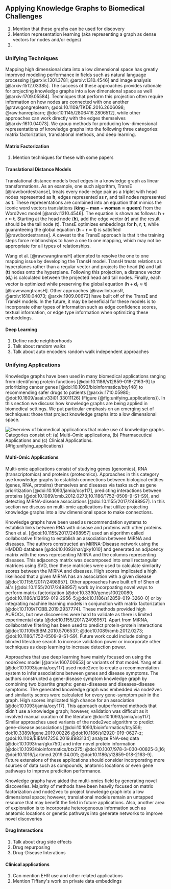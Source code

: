 ## Applying Knowledge Graphs to Biomedical Challenges

1. Mention that these graphs can be used for discovery
2. Mention representation learning (aka representing a graph as dense vectors for nodes and/or edges)
3. 

### Unifying Techniques

Mapping high dimensional data into a low dimensional space has greatly improved modeling performance in fields such as natural language processing [@arxiv:1301.3781; @arxiv:1310.4546] and image analysis [@arxiv:1512.03385].
The success of these approaches provides rationale for projecting knowledge graphs into a low dimensional space as well [@arxiv:1709.05584].
Techniques that perform this projection often require information on how nodes are connected with one another [@raw:gongreplearn; @doi:10.1109/TKDE.2016.2606098; @raw:hanreplearn; @doi:10.1145/2806416.2806512], while other approaches can work directly with the edges themselves [@arxiv:1610.04073].
We group methods for producing low-dimensional representations of knowledge graphs into the following three categories: matrix factorization, translational methods, and deep learning.

#### Matrix Factorization

1. Mention techniques for these with some papers

#### Translational Distance Models

Translational distance models treat edges in a knowledge graph as linear transformations.
As an example, one such algorithm, TransE [@raw:bordestranse], treats every node-edge pair as a triplet with head nodes represented as $\textbf{h}$, edges represented as $\textbf{r}$, and tail nodes represented as $\textbf{t}$.
These representations are combined into an equation that mimics the iconic word vectors translations ($\textbf{king} - \textbf{man} + \textbf{woman} \approx \textbf{queen}$) from the Word2vec model [@arxiv:1310.4546].
The equation is shown as follows: $\textbf{h} + \textbf{r} \approx \textbf{t}$.
Starting at the head node ($\textbf{h}$), add the edge vector ($\textbf{r}$) and the result should be the tail node ($\textbf{t}$).
TransE optimizes embeddings for $\textbf{h}$, $\textbf{r}$, $\textbf{t}$, while guaranteeing the global equation ($\textbf{h} + \textbf{r} \approx \textbf{t}$) is satisfied [@raw:bordestranse].
A caveat to the TransE approach is that it the training steps force relationships to have a one to one mapping, which may not be appropriate for all types of relationships.

Wang et al. [@raw:wangtransH] attempted to resolve the one to one mapping issue by developing the TransH model.
TransH treats relations as hyperplanes rather than a regular vector and projects the head ($\textbf{h}$) and tail ($\textbf{t}$) nodes onto the hyperplane.
Following this projection, a distance vector ($\textbf{d}_{r}$) is calculated between the projected head and tail nodes.
Finally, each vector is optimized while preserving the global equation ($\textbf{h} + \textbf{d}_{r} \approx \textbf{t}$) [@raw:wangtransH].
Other approaches [@raw:lintransR, @arxiv:1610.04073; @arxiv:1909.00672] have built off of the TransE and TransH models. 
In the future, it may be beneficial for these models is to incorporate other types of information such as edge confidence scores, textual information, or edge type information when optimizing these embeddings.

#### Deep Learning

1. Define node neighborhoods
2. Talk about random walks 
3. Talk about auto encoders random walk independent approaches 

### Unifying Applications

Knowledge graphs have been used in many biomedical applications ranging from identifying protein functions [@doi:10.1186/s12859-018-2163-9] to prioritizing cancer genes [@doi:10.1093/bioinformatics/bty148] to recommending safer drugs to patients [@arxiv:1710.05980; @doi:10.1609/aaai.v33i01.33011126] (Figure {@fig:unifying_applications}).
In this section we discuss how knowledge graphs are being applied in biomedical settings. 
We put particular emphasis on an emerging set of techniques: those that project knowledge graphs into a low dimensional space.

![
Overview of biomedical applications that make use of knowledge graphs.
Categories consist of: (a) Multi-Omic applications, (b) Pharmaceutical Applications and (c) Clinical Applications.
](images/figures/unifying_applications_overview.png){#fig:unifying_applications}

#### Multi-Omic Applications

Multi-omic applications consist of studying genes (genomics), RNA (transcriptomics) and proteins (proteomics).
Approaches in this category use knowledge graphs to establish connections between biological entities (genes, RNA, proteins) themselves and diseases via tasks such as gene prioritization [@doi:10.1093/jamia/ocy117], predicting interactions between proteins [@doi:10.1089/cmb.2012.0273;10.1186/1752-0509-9-S1-S9], and detecting MiRNA-disease associations [@doi:10.1155/2017/2498957].
In this section we discuss on multi-omic applications that utilize projecting knowledge graphs into a low dimensional space to make connections.

Knowledge graphs have been used as recommendation systems to establish links between RNA with disease and proteins with other proteins.
Shen et al. [@doi:10.1155/2017/2498957] used an algorithm called collaborative filtering to establish an association between MiRNA and diseases.
The authors constructed an MiRNA-Disease network using the HMDDD database [@doi:10.1093/nar/gky1010] and generated an adjacency matrix with the rows representing MiRNA and the columns representing diseases.
This adjacency matrix was decomposed into small rectangular matrices using SVD, then these matricies were used to calculate similarity scores between the MiRNA and diseases.
High scores implicated a high likelihood that a given MiRNA has an association with a given disease [@doi:10.1155/2017/2498957].
Other approaches have built off of Shen et al.'s [@doi:10.1155/2017/2498957] work by incorpoating novel ways to perform matrix factorization [@doi:10.3390/genes10020080; @doi:10.1186/s12859-019-2956-5;@doi:10.1186/s12859-019-3260-0] or by integrating machine learning models in conjunction with matrix factorization [@doi:10.1109/TCBB.2019.2937774].
These methods provided high AUROCs, but new discoveries were hard to validate as there is limited experimental data [@doi:10.1155/2017/2498957].
Apart from MiRNA, collaborative filtering has been used to predict protein-protein interactions [@doi:10.1109/BIBM.2010.5706537; @doi:10.1089/cmb.2012.0273; @doi:10.1186/1752-0509-9-S1-S9].
Future work could include doing a blinded literature search to increase validation power or incorporate other techniques as deep learning to increase detection power.

Approaches that use deep learning have mainly focused on using the node2vec model [@arxiv:1607.00653] or variants of that model.
Yang et al. [@doi:10.1093/jamia/ocy117] used node2vec to create a recommendation system to infer associations between genes and disease symptoms.
The authors constructed a gene-disease symptom knowledge graph by combining two bipartite graphs: genes-diseases and diseases-disease symptoms.
The generated knowledge graph was embedded via node2vec and similarity scores were calculated for every gene-symptom pair in the graph.
High scores implicated high chance for an association [@doi:10.1093/jamia/ocy117].
This approach outperformed methods that didn't use a knowledge graph; however, validation was difficult as it involved manual curation of the literature @doi:10.1093/jamia/ocy117].
Similar approaches used variants of the node2vec algorithm to predict gene-disease associations
[@doi:10.1093/bioinformatics/bty559; doi:10.3389/fgene.2019.00226 @doi:10.1186/s12920-019-0627-z; @doi:10.1109/BIBM47256.2019.8983134] analyze RNA-seq data [@doi:10.1093/nar/gkx750] and infer novel protein information [@doi:10.1093/bioinformatics/btx275; @doi:10.1007/978-3-030-00825-3_16; @doi:10.1016/j.artmed.2019.04.001; @doi:10.1186/s12859-018-2163-9].
Future extensions of these applications should consider incorporating more sources of data such as compounds, anatomic locations or even gene pathways to improve prediciton performance.

Knowledge graphs have aided the multi-omics field by generating novel discoveries.
Majority of methods have been heavily focused on matrix factorization and node2vec to project knowledge graph into a low dimensional space; however, translational models remain an untapped resource that may benefit the field in future applications.
Also, another area of exploration is to incorporate heterogeneous information such as anatomic locations or genetic pathways into generate networks to improve novel discoveries

#### Drug Interactions

1. Talk about drug side effects
2. Drug repurposing
3. Drug-Disease Interations

#### Clinical applications

1. Can mention EHR use and other related applications
2. Mention Tiffany's work on private data embeddings
